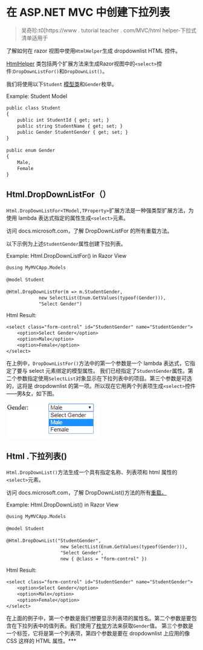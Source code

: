 # 在 ASP.NET MVC 中创建下拉列表

> 吴奇珍:t0[https://www . tutorial teacher . com/MVC/html helper-下拉式清单适用于

了解如何在 razor 视图中使用`HtmlHelper`生成 dropdownlist HTML 控件。

[HtmlHelper](https://docs.microsoft.com/en-us/dotnet/api/system.web.mvc.htmlhelper?view=aspnet-mvc-5.2) 类包括两个扩展方法来生成Razor视图中的`<select>`控件:`DropDownListFor()`和`DropDownList()`。

我们将使用以下`Student` [模型类](/mvc/mvc-model)和`Gender`枚举。

Example: Student Model 

```
public class Student
{
    public int StudentId { get; set; }
    public string StudentName { get; set; }
    public Gender StudentGender { get; set; }
}

public enum Gender
{
    Male,
    Female    
} 
```

## Html.DropDownListFor（）

`Html.DropDownListFor<TModel,TProperty>`扩展方法是一种强类型扩展方法，为使用 lambda 表达式指定的属性生成`<select>`元素。

访问 docs.microsoft.com，了解 DropDownListFor 的所有重载方法。

以下示例为上述`StudentGender`属性创建下拉列表。

Example: Html.DropDownListFor() in Razor View 

```
@using MyMVCApp.Models

@model Student

@Html.DropDownListFor(m => m.StudentGender, 
            new SelectList(Enum.GetValues(typeof(Gender))), 
            "Select Gender") 
```

Html Result:

```
<select class="form-control" id="StudentGender" name="StudentGender">
    <option>Select Gender</option> 
    <option>Male</option> 
    <option>Female</option> 
</select>
```

在上例中，`DropDownListFor()`方法中的第一个参数是一个 lambda 表达式，它指定了要与 select 元素绑定的模型属性。 我们已经指定了`StudentGender`属性。第二个参数指定使用`SelectList`对象显示在下拉列表中的项目。第三个参数是可选的，这将是 dropdownlist 的第一项。所以现在它用两个列表项生成`<select>`控件——男&女，如下图。

[![dropdown list in mvc](img/65dc87da5dcbd1029ef4741f2955748e.png)](../../Content/images/mvc/htmlhelper-dropdown.png)

## Html .下拉列表()

`Html.DropDownList()`方法生成一个具有指定名称、列表项和 html 属性的`<select>`元素。

访问 docs.microsoft.com，了解 DropDownList()方法的所有[重载。](https://docs.microsoft.com/en-us/dotnet/api/system.web.mvc.html.selectextensions.dropdownlist?view=aspnet-mvc-5.2)

Example: Html.DropDownList() in Razor View 

```
@using MyMVCApp.Models

@model Student

@Html.DropDownList("StudentGender", 
                    new SelectList(Enum.GetValues(typeof(Gender))),
                    "Select Gender",
                    new { @class = "form-control" }) 
```

Html Result:

```
<select class="form-control" id="StudentGender" name="StudentGender">
    <option>Select Gender</option> 
    <option>Male</option> 
    <option>Female</option> 
</select>
```

在上面的例子中，第一个参数是我们想要显示列表项的属性名。第二个参数是要包含在下拉列表中的值列表。我们使用了[枚举](/csharp/csharp-enum)方法来获取`Gender`值。 第三个参数是一个标签，它将是第一个列表项，第四个参数是要在 dropdownlist 上应用的像 CSS 这样的 HTML 属性。***